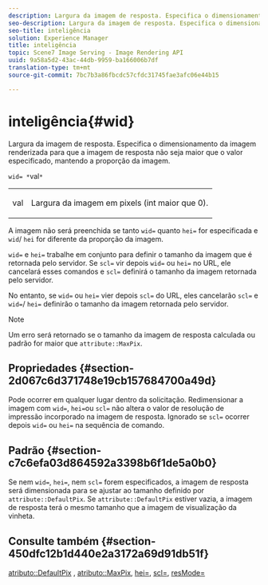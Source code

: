 ```yaml
---
description: Largura da imagem de resposta. Especifica o dimensionamento da imagem renderizada para que a imagem de resposta não seja maior que o valor especificado, mantendo a proporção da imagem.
seo-description: Largura da imagem de resposta. Especifica o dimensionamento da imagem renderizada para que a imagem de resposta não seja maior que o valor especificado, mantendo a proporção da imagem.
seo-title: inteligência
solution: Experience Manager
title: inteligência
topic: Scene7 Image Serving - Image Rendering API
uuid: 9a58a5d2-43ac-44db-9959-ba166006b7df
translation-type: tm+mt
source-git-commit: 7bc7b3a86fbcdc57cfdc31745fae3afc06e44b15

---
```



# inteligência{#wid}

Largura da imagem de resposta. Especifica o dimensionamento da imagem renderizada para que a imagem de resposta não seja maior que o valor especificado, mantendo a proporção da imagem.

`wid= *`val`*`

<table id="simpletable_1C898A7B99114BE986EC5553F6A31E82"> 
 <tr class="strow"> 
  <td class="stentry"> <p><span class="varname"> val</span> </p> </td> 
  <td class="stentry"> <p>Largura da imagem em pixels (int maior que 0). </p></td> 
 </tr> 
</table>

A imagem não será preenchida se tanto `wid=` quanto `hei=` for especificada e `wid`/ `hei` for diferente da proporção da imagem.

`wid=` e `hei=` trabalhe em conjunto para definir o tamanho da imagem que é retornada pelo servidor. Se `scl=` vir depois `wid=` ou `hei=` no URL, ele cancelará esses comandos e `scl=` definirá o tamanho da imagem retornada pelo servidor.

No entanto, se `wid=` ou `hei=` vier depois `scl=` do URL, eles cancelarão `scl=` e `wid=`/ `hei=` definirão o tamanho da imagem retornada pelo servidor.

>[!NOTE]
>
>Um erro será retornado se o tamanho da imagem de resposta calculada ou padrão for maior que `attribute::MaxPix`.

## Propriedades {#section-2d067c6d371748e19cb157684700a49d}

Pode ocorrer em qualquer lugar dentro da solicitação. Redimensionar a imagem com `wid=`, `hei=`ou `scl=` não altera o valor de resolução de impressão incorporado na imagem de resposta. Ignorado se `scl=` ocorrer depois `wid=` ou `hei=` na sequência de comando.

## Padrão {#section-c7c6efa03d864592a3398b6f1de5a0b0}

Se nem `wid=`, `hei=`, nem `scl=` forem especificados, a imagem de resposta será dimensionada para se ajustar ao tamanho definido por `attribute::DefaultPix`. Se `attribute::DefaultPix` estiver vazia, a imagem de resposta terá o mesmo tamanho que a imagem de visualização da vinheta.

## Consulte também {#section-450dfc12b1d440e2a3172a69d91db51f}

[atributo::DefaultPix](../../../../../ir-api/material-cat/image-rendering-api-ref/c-ir-material-catalog/c-ir-attributes-reference/r-ir-defaultpix.md#reference-102c98f9b5d24d2aaaeb756653fb0e6f) , [atributo::MaxPix](../../../../../ir-api/material-cat/image-rendering-api-ref/c-ir-material-catalog/c-ir-attributes-reference/r-ir-maxpix.md#reference-569f186bbc2840a6bd3cffa8ff3e7657), [hei=](../../../../../ir-api/http-protocol/image-rendering-api-ref/c-ir-http-protocol-ref/c-ir-http-protocol-command-reference/r-ir-hei.md#reference-1c08f60365a94417a39867c09cac5478), [scl=](../../../../../ir-api/http-protocol/image-rendering-api-ref/c-ir-http-protocol-ref/c-ir-http-protocol-command-reference/r-ir-scl.md#reference-b14b51a6cbe34f0bba42880540592f29), [resMode=](../../../../../ir-api/http-protocol/image-rendering-api-ref/c-ir-http-protocol-ref/c-ir-http-protocol-command-reference/r-ir-http-resmode.md#reference-851a5b636f8948cfb11456c9b7dab0d3)
